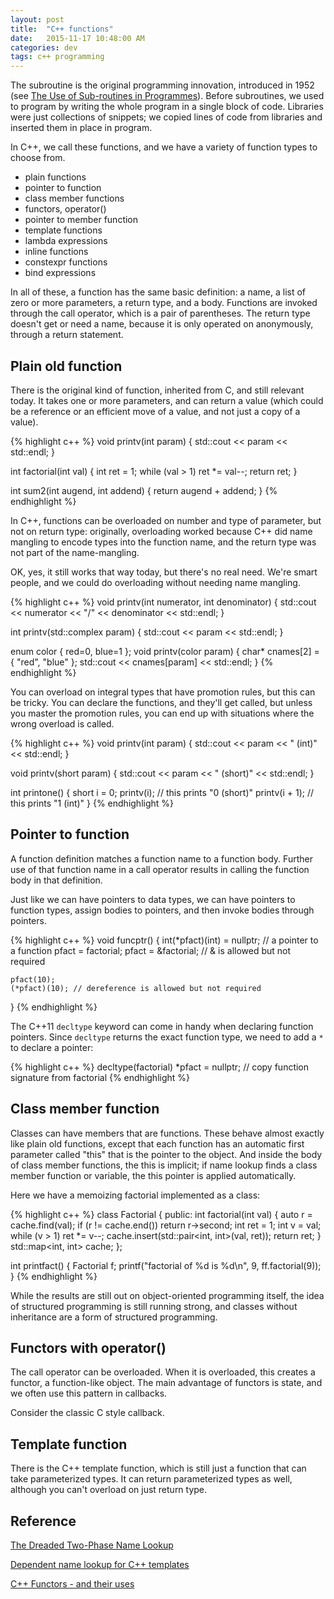 ```yaml
---
layout: post
title:  "C++ functions"
date:   2015-11-17 10:48:00 AM
categories: dev
tags: c++ programming
---
```


The subroutine is the original programming innovation, introduced in 1952
(see [The Use of Sub-routines in Programmes](http://www.laputan.org/pub/papers/wheeler)).
Before subroutines, we used to program by writing the whole
program in a single block of code. Libraries were just collections of snippets;
we copied lines of code from libraries and inserted them in place in program.

In C++, we call these functions, and we have a variety of function types to
choose from.

* plain functions
* pointer to function
* class member functions
* functors, operator()
* pointer to member function
* template functions
* lambda expressions
* inline functions
* constexpr functions
* bind expressions

In all of these, a function has the same basic definition: a name, a list of zero or
more parameters, a return type, and a body. Functions are invoked through the call
operator, which is a pair of parentheses. The return type doesn't get or need a name,
because it is only operated on anonymously, through a return statement.

## Plain old function

There is the original kind of function, inherited from C, and still relevant today.
It takes one or more parameters, and can return a value (which could be
a reference or an efficient move of a value, and not just a copy of a value).

{% highlight c++ %}
void printv(int param)
{
    std::cout << param << std::endl;
}

int factorial(int val)
{
    int ret = 1;
    while (val > 1) ret *= val--;
    return ret;
}

int sum2(int augend, int addend)
{
    return augend + addend;
}
{% endhighlight %}

In C++, functions can be overloaded on number and type of parameter, but not on
return type: originally, overloading worked because C++ did name mangling
to encode types into the function name, and the return type was not part
of the name-mangling.

OK, yes, it still works that way today, but there's no real need. We're smart
people, and we could do overloading without needing name mangling.

{% highlight c++ %}
void printv(int numerator, int denominator)
{
    std::cout << numerator << "/" << denominator << std::endl;
}

int printv(std::complex<int> param)
{
    std::cout << param << std::endl;
}

enum color { red=0, blue=1 };
void printv(color param)
{
    char* cnames[2] = { "red", "blue" };
    std::cout << cnames[param] << std::endl;
}
{% endhighlight %}

You can overload on integral types that have promotion rules, but this
can be tricky. You can declare the functions, and they'll get called, but
unless you master the promotion rules, you can end up with situations
where the wrong overload is called.

{% highlight c++ %}
void printv(int param)
{
    std::cout << param << " (int)" << std::endl;
}

void printv(short param)
{
    std::cout << param << " (short)" << std::endl;
}

int printone()
{
    short i = 0;
    printv(i);     // this prints "0 (short)"
    printv(i + 1); // this prints "1 (int)"
}
{% endhighlight %}

## Pointer to function

A function definition matches a function name to a function body. Further
use of that function name in a call operator results in calling the function
body in that definition.

Just like we can have pointers to data types, we can have pointers to
function types, assign bodies to pointers, and then invoke bodies through
pointers.

{% highlight c++ %}
void funcptr()
{
    int(*pfact)(int) = nullptr; // a pointer to a function
    pfact = factorial;
    pfact = &factorial; // & is allowed but not required

    pfact(10);
    (*pfact)(10); // dereference is allowed but not required
}
{% endhighlight %}

The C++11 `decltype` keyword can come in handy when declaring function
pointers. Since `decltype` returns the exact function type, we need to add a `*`
to declare a pointer:

{% highlight c++ %}
decltype(factorial) *pfact = nullptr; // copy function signature from factorial
{% endhighlight %}

## Class member function

Classes can have members that are functions. These behave almost exactly
like plain old functions, except that each function has an automatic
first parameter called "this" that is the pointer to the object. And
inside the body of class member functions, the this is implicit; if
name lookup finds a class member function or variable, the this pointer
is applied automatically.

Here we have a memoizing factorial implemented as a class:

{% highlight c++ %}
class Factorial
{
public:
    int factorial(int val)
    {
        auto r = cache.find(val);
        if (r != cache.end())
            return r->second;
        int ret = 1;
        int v = val;
        while (v > 1) ret *= v--;
        cache.insert(std::pair<int, int>(val, ret));
        return ret;
    }
    std::map<int, int> cache;
};

int printfact()
{
    Factorial f;
    printf("factorial of %d is %d\n", 9, ff.factorial(9));
}
{% endhighlight %}

While the results are still out on object-oriented programming itself, the
idea of structured programming is still running strong, and classes without
inheritance are a form of structured programming.

## Functors with operator()

The call operator can be overloaded. When it is overloaded, this creates
a functor, a function-like object. The main advantage of functors is
state, and we often use this pattern in callbacks.

Consider the classic C style callback.

## Template function

There is the C++ template function, which is still just a function
that can take parameterized types. It can return parameterized types as well,
although you can't overload on just return type.

## Reference

[The Dreaded Two-Phase Name Lookup](http://blog.llvm.org/2009/12/dreaded-two-phase-name-lookup.html)

[Dependent name lookup for C++ templates](http://eli.thegreenplace.net/2012/02/06/dependent-name-lookup-for-c-templates)

[C++ Functors - and their uses](http://stackoverflow.com/questions/356950/c-functors-and-their-uses)
